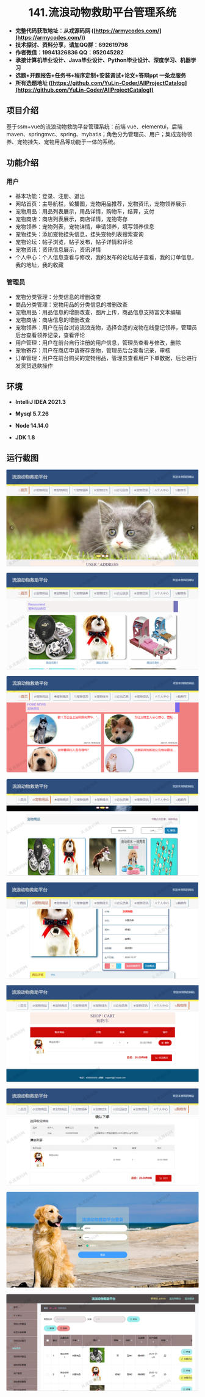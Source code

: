 <p><h1 align="center">141.流浪动物救助平台管理系统</h1></p>

- <b>完整代码获取地址：从戎源码网 ([https://armycodes.com/](https://armycodes.com/))</b>
- <b>技术探讨、资料分享，请加QQ群：692619798</b> 
- <b>作者微信：19941326836  QQ：952045282</b> 
- <b>承接计算机毕业设计、Java毕业设计、Python毕业设计、深度学习、机器学习</b>
- <b>选题+开题报告+任务书+程序定制+安装调试+论文+答辩ppt 一条龙服务</b>
- <b>所有选题地址 ([https://github.com/YuLin-Coder/AllProjectCatalog](https://github.com/YuLin-Coder/AllProjectCatalog)) </b>

## 项目介绍
基于ssm+vue的流浪动物救助平台管理系统：前端 vue、elementui，后端 maven、springmvc、spring、mybatis；角色分为管理员、用户；集成宠物领养、宠物挂失、宠物用品等功能于一体的系统。

## 功能介绍

### 用户

- 基本功能：登录、注册、退出
- 网站首页：主导航栏，轮播图，宠物用品推荐，宠物资讯，宠物领养展示
- 宠物用品：用品列表展示，用品详情，购物车，结算，支付
- 宠物商店：商店列表展示，商店详情，宠物寄存
- 宠物领养：宠物列表，宠物详情，申请领养，填写领养信息
- 宠物挂失：添加宠物挂失信息，挂失宠物列表搜索查询
- 宠物论坛：帖子浏览，帖子发布，帖子详情和评论
- 宠物资讯：资讯信息展示，资讯详情
- 个人中心：个人信息查看与修改，我的发布的论坛帖子查看，我的订单信息，我的地址，我的收藏

### 管理员

- 宠物分类管理：分类信息的增删改查
- 商品分类管理：宠物用品的分类信息的增删改查
- 宠物用品：用品信息的增删改查，图片上传，商品信息支持富文本编辑
- 宠物商店：商店信息的增删改查
- 宠物领养：用户在前台浏览流浪宠物，选择合适的宠物在线登记领养，管理员后台查看领养记录，查看评论
- 用户管理：用户在前台自行注册的用户信息，管理员查看与修改，删除
- 宠物寄存：用户在商店申请寄存宠物，管理员后台查看记录，审核
- 订单管理：用户在前台购买的宠物用品，管理员查看用户下单数据，后台进行发货货退款操作

## 环境

- <b>IntelliJ IDEA 2021.3</b>

- <b>Mysql 5.7.26</b>

- <b>Node 14.14.0</b>

- <b>JDK 1.8</b>

## 运行截图
![](screenshot/1.png)

![](screenshot/2.png)

![](screenshot/3.png)

![](screenshot/4.png)

![](screenshot/5.png)

![](screenshot/6.png)

![](screenshot/7.png)

![](screenshot/8.png)

![](screenshot/9.png)

